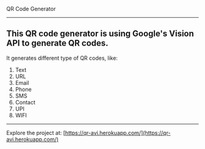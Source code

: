 QR Code Generator
*******************

This QR code generator is using Google's Vision API to generate QR codes.
----------------
It generates different type of QR codes, like: 
1. Text
2. URL
3. Email
4. Phone
5. SMS
6. Contact 
7. UPI
8. WIFI
-------------
Explore the project at: [https://qr-avi.herokuapp.com/](https://qr-avi.herokuapp.com/)